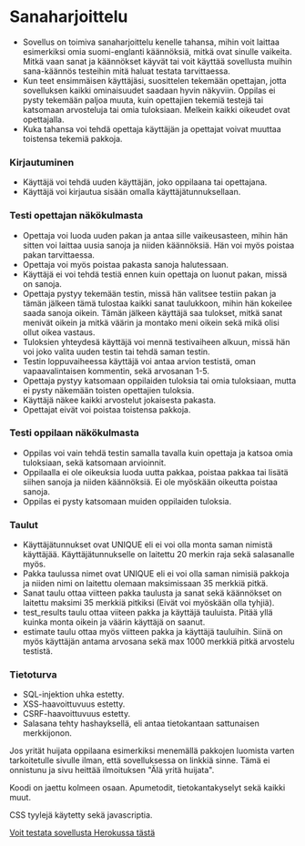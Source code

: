# Sanaharjoittelu

- Sovellus on toimiva sanaharjoittelu kenelle tahansa, mihin voit laittaa esimerkiksi omia suomi-englanti käännöksiä, mitkä ovat sinulle vaikeita. Mitkä vaan sanat ja käännökset käyvät tai voit käyttää sovellusta muihin sana-käännös testeihin mitä haluat testata tarvittaessa.
- Kun teet ensimmäisen käyttäjäsi, suosittelen tekemään opettajan, jotta sovelluksen kaikki ominaisuudet saadaan hyvin näkyviin. Oppilas ei pysty tekemään paljoa muuta, kuin opettajien tekemiä testejä tai katsomaan arvosteluja tai omia tuloksiaan. Melkein kaikki oikeudet ovat opettajalla.
- Kuka tahansa voi tehdä opettaja käyttäjän ja opettajat voivat muuttaa toistensa tekemiä pakkoja.


<h3> Kirjautuminen </h3>

- Käyttäjä voi tehdä uuden käyttäjän, joko oppilaana tai opettajana.
- Käyttäjä voi kirjautua sisään omalla käyttäjätunnuksellaan. 


<h3> Testi opettajan näkökulmasta </h3>

- Opettaja voi luoda uuden pakan ja antaa sille vaikeusasteen, mihin hän sitten voi laittaa uusia sanoja ja niiden käännöksiä. Hän voi myös poistaa pakan tarvittaessa.
- Opettaja voi myös poistaa pakasta sanoja halutessaan.
- Käyttäjä ei voi tehdä testiä ennen kuin opettaja on luonut pakan, missä on sanoja.
- Opettaja pystyy tekemään testin, missä hän valitsee testiin pakan ja tämän jälkeen tämä tulostaa kaikki sanat taulukkoon, mihin hän kokeilee saada sanoja oikein. Tämän jälkeen käyttäjä saa tulokset, mitkä sanat menivät oikein ja mitkä väärin ja montako meni oikein sekä mikä olisi ollut oikea vastaus.
- Tuloksien yhteydesä käyttäjä voi mennä testivaiheen alkuun, missä hän voi joko valita uuden testin tai tehdä saman testin.
- Testin loppuvaiheessa käyttäjä voi antaa arvion testistä, oman vapaavalintaisen kommentin, sekä arvosanan 1-5. 
- Opettaja pystyy katsomaan oppilaiden tuloksia tai omia tuloksiaan, mutta ei pysty näkemään toisten opettajien tuloksia. 
- Käyttäjä näkee kaikki arvostelut jokaisesta pakasta.
- Opettajat eivät voi poistaa toistensa pakkoja.


<h3> Testi oppilaan näkökulmasta </h3>

- Oppilas voi vain tehdä testin samalla tavalla kuin opettaja ja katsoa omia tuloksiaan, sekä katsomaan arvioinnit.
- Oppilaalla ei ole oikeuksia luoda uutta pakkaa, poistaa pakkaa tai lisätä siihen sanoja ja niiden käännöksiä. Ei ole myöskään oikeutta poistaa sanoja.
- Oppilas ei pysty katsomaan muiden oppilaiden tuloksia.


<h3> Taulut </h3>

- Käyttäjätunnukset ovat UNIQUE eli ei voi olla monta saman nimistä käyttäjää. Käyttäjätunnukselle on laitettu 20 merkin raja sekä salasanalle myös.
- Pakka taulussa nimet ovat UNIQUE eli ei voi olla saman nimisiä pakkoja ja niiden nimi on laitettu olemaan maksimissaan 35 merkkiä pitkä.
- Sanat taulu ottaa viitteen pakka taulusta ja sanat sekä käännökset on laitettu maksimi 35 merkkiä pitkiksi (Eivät voi myöskään olla tyhjiä).
- test_results taulu ottaa viiteen pakka ja käyttäjä tauluista. Pitää yllä kuinka monta oikein ja väärin käyttäjä on saanut.
- estimate taulu ottaa myös viitteen pakka ja käyttäjä tauluihin. Siinä on myös käyttäjän antama arvosana sekä max 1000 merkkiä pitkä arvostelu testistä.


<h3> Tietoturva </h3>

- SQL-injektion uhka estetty.
- XSS-haavoittuvuus estetty.
- CSRF-haavoittuvuus estetty.
- Salasana tehty hashayksellä, eli antaa tietokantaan sattunaisen merkkijonon.

Jos yrität huijata oppilaana esimerkiksi menemällä pakkojen luomista varten tarkoitetulle sivulle ilman, että sovelluksessa on linkkiä sinne. Tämä ei onnistunu ja sivu heittää ilmoituksen "Älä yritä huijata".

Koodi on jaettu kolmeen osaan. Apumetodit, tietokantakyselyt sekä kaikki muut.

CSS tyylejä käytetty sekä javascriptia.

[Voit testata sovellusta Herokussa tästä](https://sanaharjoittelu.herokuapp.com/) <br />

